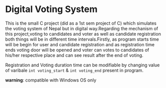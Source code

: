 # Digital Voting System

This is the small C project (did as a 1st sem project of C) which simulates the voting system of Nepal but in digital way.Regarding the mechanism of this project,voting to candidates and voter as well as candidate registration both things will be in different time intervals.Firstly, as program starts time will be begin for user and candidate registration and as registration time ends voting door will be opened and voter can votes to candidates of his/her respective place and can see result after the end of voting.

Registration and Voting duration time can be modifiable by changing value of varibale `int voting_start` & `int voting_end` present in program.


**warning**: compatible with Windows OS only

